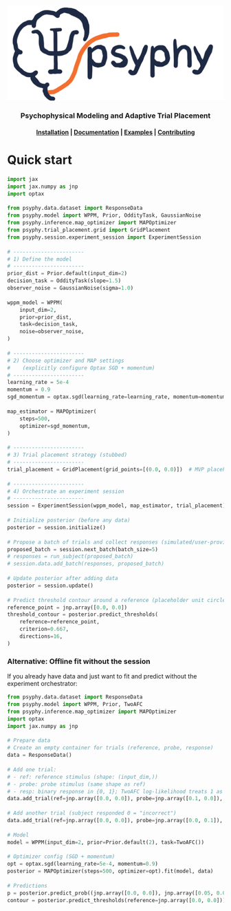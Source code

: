 ![psyphy logo](images/psyphy_logo_draft.png)

<div align="center">
	<picture>
	<source srcset="images/psyphy_logo_draft.png" media="(prefers-color-scheme: light)"/>
	<source srcset="images/psyphy_logo_draft.png"  media="(prefers-color-scheme: dark)"/>
	<!-- <img align="center" src="docs/assets/logo/logo_text_black.svg" alt="Inferno" width="400" style="padding-right: 10px; padding left: 10px;"/> -->
	</picture>
	<h3>Psychophysical Modeling and Adaptive Trial Placement</h3>
</div>



<h4 align="center">
  <a href="https://hmd101.github.io/psyphy/#install/">Installation</a> |  
  <a href="https://hmd101.github.io/psyphy/reference/">Documentation</a> | 
  <a href="https://hmd101.github.io/psyphy/examples/mvp/offline_fit_mvp/">Examples</a> | 
  <a href="https://hmd101.github.io/psyphy/CONTRIBUTING/">Contributing</a>
</h4>


# Quick start




```python
import jax
import jax.numpy as jnp
import optax

from psyphy.data.dataset import ResponseData
from psyphy.model import WPPM, Prior, OddityTask, GaussianNoise
from psyphy.inference.map_optimizer import MAPOptimizer
from psyphy.trial_placement.grid import GridPlacement
from psyphy.session.experiment_session import ExperimentSession

# -----------------------
# 1) Define the model
# -----------------------
prior_dist = Prior.default(input_dim=2)
decision_task = OddityTask(slope=1.5)
observer_noise = GaussianNoise(sigma=1.0)

wppm_model = WPPM(
	input_dim=2,
	prior=prior_dist,
	task=decision_task,
	noise=observer_noise,
)

# -----------------------
# 2) Choose optimizer and MAP settings
#    (explicitly configure Optax SGD + momentum)
# -----------------------
learning_rate = 5e-4
momentum = 0.9
sgd_momentum = optax.sgd(learning_rate=learning_rate, momentum=momentum)

map_estimator = MAPOptimizer(
	steps=500,
	optimizer=sgd_momentum,
)

# -----------------------
# 3) Trial placement strategy (stubbed)
# -----------------------
trial_placement = GridPlacement(grid_points=[(0.0, 0.0)])  # MVP placeholder

# -----------------------
# 4) Orchestrate an experiment session
# -----------------------
session = ExperimentSession(wppm_model, map_estimator, trial_placement)

# Initialize posterior (before any data)
posterior = session.initialize()

# Propose a batch of trials and collect responses (simulated/user-provided)
proposed_batch = session.next_batch(batch_size=5)
# responses = run_subject(proposed_batch) 
# session.data.add_batch(responses, proposed_batch)

# Update posterior after adding data
posterior = session.update()

# Predict threshold contour around a reference (placeholder unit circle in MVP)
reference_point = jnp.array([0.0, 0.0])
threshold_contour = posterior.predict_thresholds(
	reference=reference_point,
	criterion=0.667,
	directions=16,
)
```

### Alternative: Offline fit without the session
If you already have data and just want to fit and predict without the experiment orchestrator:

```python
from psyphy.data.dataset import ResponseData
from psyphy.model import WPPM, Prior, TwoAFC
from psyphy.inference.map_optimizer import MAPOptimizer
import optax
import jax.numpy as jnp

# Prepare data
# Create an empty container for trials (reference, probe, response)
data = ResponseData()

# Add one trial:
# - ref: reference stimulus (shape: (input_dim,))
# - probe: probe stimulus (same shape as ref)
# - resp: binary response in {0, 1}; TwoAFC log-likelihood treats 1 as "correct"
data.add_trial(ref=jnp.array([0.0, 0.0]), probe=jnp.array([0.1, 0.0]), resp=1)

# Add another trial (subject responded 0 = "incorrect")
data.add_trial(ref=jnp.array([0.0, 0.0]), probe=jnp.array([0.0, 0.1]), resp=0)

# Model
model = WPPM(input_dim=2, prior=Prior.default(2), task=TwoAFC())

# Optimizer config (SGD + momentum)
opt = optax.sgd(learning_rate=5e-4, momentum=0.9)
posterior = MAPOptimizer(steps=500, optimizer=opt).fit(model, data)

# Predictions
p = posterior.predict_prob((jnp.array([0.0, 0.0]), jnp.array([0.05, 0.05])))
contour = posterior.predict_thresholds(reference=jnp.array([0.0, 0.0]))
```